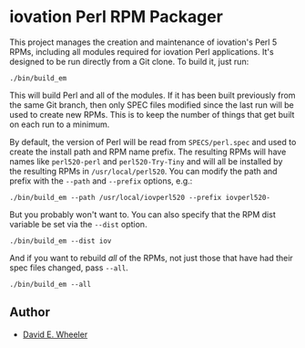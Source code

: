 iovation Perl RPM Packager
==========================

This project manages the creation and maintenance of iovation's Perl 5 RPMs,
including all modules required for iovation Perl applications. It's designed
to be run directly from a Git clone. To build it, just run:

    ./bin/build_em

This will build Perl and all of the modules. If it has been built previously
from the same Git branch, then only SPEC files modified since the last run
will be used to create new RPMs. This is to keep the number of things that get
built on each run to a minimum.

By default, the version of Perl will be read from `SPECS/perl.spec` and used
to create the install path and RPM name prefix. The resulting RPMs will have names
like `perl520-perl` and `perl520-Try-Tiny` and will all be installed by the
resulting RPMs in `/usr/local/perl520`. You can modify the path and prefix
with the `--path` and `--prefix` options, e.g.:

    ./bin/build_em --path /usr/local/iovperl520 --prefix iovperl520-

But you probably won't want to. You can also specify that the RPM dist variable
be set via the `--dist` option.

    ./bin/build_em --dist iov

And if you want to rebuild *all* of the RPMs, not just those that have had
their spec files changed, pass `--all`.

    ./bin/build_em --all

Author
------
* [David E. Wheeler](mailto:david.wheeler@iovation.com)
